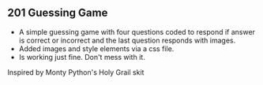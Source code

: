 ## 201 Guessing Game
- A simple guessing game with four questions coded to respond if answer is correct or incorrect and the last question responds with images.
- Added images and style elements via a css file.
- Is working just fine.  Don't mess with it. 

Inspired by Monty Python's Holy Grail skit
